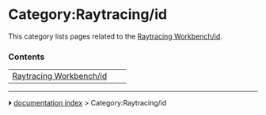 # Category:Raytracing/id
This category lists pages related to the [Raytracing Workbench/id](Raytracing_Workbench/id.md).

### Contents

|     |     |     |
| --- | --- | --- |
| [Raytracing Workbench/id](Raytracing_Workbench/id.md) |



---
⏵ [documentation index](../README.md) > Category:Raytracing/id
